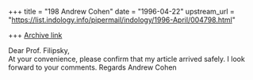 +++
title = "198 Andrew Cohen"
date = "1996-04-22"
upstream_url = "https://list.indology.info/pipermail/indology/1996-April/004798.html"

+++
[Archive link](https://list.indology.info/pipermail/indology/1996-April/004798.html)

Dear Prof. Filipsky,  
At your convenience, please confirm that my article arrived safely.
I look forward to your comments.
Regards
Andrew Cohen





